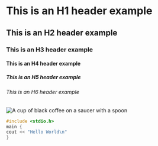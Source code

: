 # This is an H1 header example
## This is an H2 header example
### This is an H3 header example
#### This is an H4 header example
##### This is an H5 header example
###### This is an H6 header example
![A cup of black coffee on a saucer with a spoon](https://upload.wikimedia.org/wikipedia/commons/4/45/A_small_cup_of_coffee.JPG)
``` C++
#include <stdio.h>
main {
cout << "Hello World\n"
}
```
